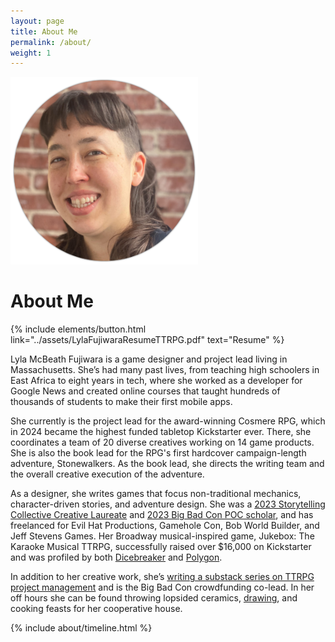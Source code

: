 ```yaml
---
layout: page
title: About Me
permalink: /about/
weight: 1
---
```



![](../images/headshot.png "Building Image")

# **About Me**

<!-- <img style="float: left; ; margin: 0px 20px 20px 0px;" src="../images/headshot.png"> -->

{% include elements/button.html link="../assets/LylaFujiwaraResumeTTRPG.pdf" text="Resume" %}


Lyla McBeath Fujiwara is a game designer and project lead living in Massachusetts. She’s had many past lives, from teaching high schoolers in East Africa to eight years in tech, where she worked as a developer for Google News and created online courses that taught hundreds of thousands of students to make their first mobile apps.

She currently is the project lead for the award-winning Cosmere RPG, which in 2024 became the highest funded tabletop Kickstarter ever. There, she coordinates a team of 20 diverse creatives working on 14 game products. She is also the book lead for the RPG's first hardcover campaign-length adventure, Stonewalkers. As the book lead, she directs the writing team and the overall creative execution of the adventure.

As a designer, she writes games that focus non-traditional mechanics, character-driven stories, and adventure design. She was a [2023 Storytelling Collective Creative Laureate](https://www.storytellingcollective.com/pages/creative-laureates) and [2023 Big Bad Con POC scholar](https://www.bigbadcon.com/poc-scholars/), and has freelanced for Evil Hat Productions, Gamehole Con, Bob World Builder, and Jeff Stevens Games. Her Broadway musical-inspired game, Jukebox: The Karaoke Musical TTRPG, successfully raised over $16,000 on Kickstarter and was profiled by both [Dicebreaker](https://www.dicebreaker.com/categories/roleplaying-game/best-games/upcoming-rpgs#jukebox) and [Polygon](https://www.polygon.com/gaming/505466/best-tabletop-rpgs-2024).
 
In addition to her creative work, she’s [writing a substack series on TTRPG project management](http://jarofeyes.substack.com/) and is the Big Bad Con crowdfunding co-lead. In her off hours she can be found throwing lopsided ceramics, [drawing](https://www.instagram.com/ceruleanotter/), and cooking feasts for her cooperative house.


<!-- <div class="row">
{% include about/skills.html title="TTRPG Skills" source=site.data.ttrpgs-skills %}
{% include about/skills.html title="Programming Skills" source=site.data.development-skills %}

</div>
 -->
<div class="row">
{% include about/timeline.html %}
</div>